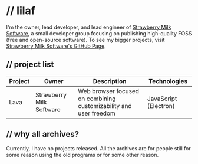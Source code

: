 # // lilaf
I'm the owner, lead developer, and lead engineer of [Strawberry Milk Software](https://strawberrymilksoftware.com), a small developer group focusing on publishing high-quality FOSS (free and open-source software). To see my bigger projects, visit [Strawberry Milk Software's GitHub Page](https://github.com/StrawberryMilkSoftware).

## // project list
| Project | Owner | Description | Technologies
| --- | --- | --- | --- |
| Lava | Strawberry Milk Software | Web browser focused on combining customizability and user freedom | JavaScript (Electron) |

## // why all archives?
Currently, I have no projects released. All the archives are for people still for some reason using the old programs or for some other reason.

